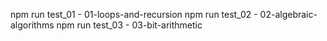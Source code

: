 npm run test_01 - 01-loops-and-recursion
npm run test_02 - 02-algebraic-algorithms
npm run test_03 - 03-bit-arithmetic
